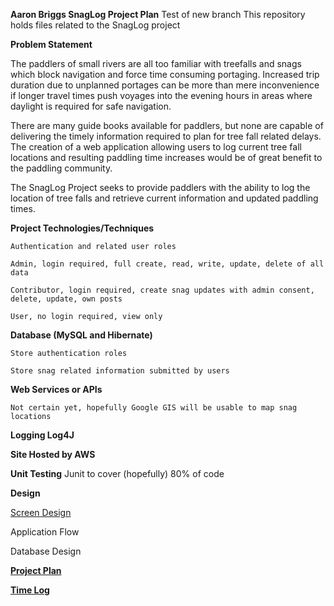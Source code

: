 **Aaron Briggs SnagLog Project Plan**
Test of new branch
This repository holds files related to the SnagLog project

**Problem Statement**

The paddlers of small rivers are all too familiar with treefalls and snags which block navigation and force time consuming portaging. Increased trip duration due to unplanned portages can be more than mere inconvenience if longer travel times push voyages into the evening hours in areas where daylight is required for safe navigation.

There are many guide books available for paddlers, but none are capable of delivering the timely information required to plan for tree fall related delays. The creation of a web application allowing users to log current tree fall locations and resulting paddling time increases would be of great benefit to the paddling community.

The SnagLog Project seeks to provide paddlers with the ability to log the location of tree falls and retrieve current information
and updated paddling times.  

**Project Technologies/Techniques**

    Authentication and related user roles

    Admin, login required, full create, read, write, update, delete of all data

    Contributor, login required, create snag updates with admin consent, delete, update, own posts

    User, no login required, view only

**Database (MySQL and Hibernate)**

    Store authentication roles

    Store snag related information submitted by users

 **Web Services or APIs**

    Not certain yet, hopefully Google GIS will be usable to map snag locations

 **Logging Log4J**

 **Site Hosted by AWS**

 **Unit Testing** Junit to cover (hopefully) 80% of code

**Design**

[Screen Design](https://github.com/abriggs3/snagLog/tree/master/images)

Application Flow

Database Design

[**Project Plan**](https://github.com/abriggs3/snagLog/blob/master/ProjectPlan.md)

[**Time Log**](https://github.com/abriggs3/snagLog/blob/master/TimeLog.md)